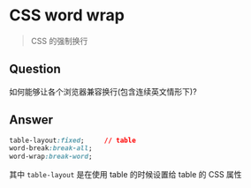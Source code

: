 CSS word wrap
==============

> CSS 的强制换行

Question
--------

如何能够让各个浏览器兼容换行(包含连续英文情形下)?

Answer
------

```css
table-layout:fixed;     // table
word-break:break-all;
word-wrap:break-word;
```

其中 `table-layout` 是在使用 table 的时候设置给 table 的 CSS 属性
